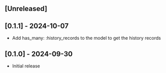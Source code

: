 ## [Unreleased]

## [0.1.1] - 2024-10-07

- Add has_many: :history_records to the model to get the history records

## [0.1.0] - 2024-09-30

- Initial release
